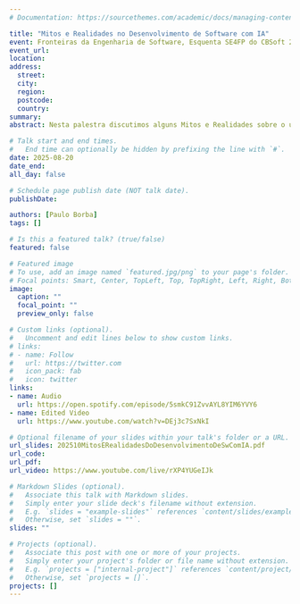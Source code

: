```yaml
---
# Documentation: https://sourcethemes.com/academic/docs/managing-content/

title: "Mitos e Realidades no Desenvolvimento de Software com IA"
event: Fronteiras da Engenharia de Software, Esquenta SE4FP do CBSoft 2025 (uma semana antes ministrada na UnB)
event_url: 
location:
address:
  street:
  city:
  region:
  postcode:
  country:
summary:
abstract: Nesta palestra discutimos alguns Mitos e Realidades sobre o uso de técnicas de Inteligência Artificial, especialmente os LLMs (Large Language Models), para desenvolvimento de software. Explicamos o mecanismo básico de funcionamento dos LLMs e dos Agentes de Engenharia de Software, suas limitações e seus potenciais, e como os mesmos podem atualmente ser utilizados na prática, destacando o que funciona (realidade) e o que é exagero ou puro marketing (mito).

# Talk start and end times.
#   End time can optionally be hidden by prefixing the line with `#`.
date: 2025-08-20
date_end: 
all_day: false

# Schedule page publish date (NOT talk date).
publishDate: 

authors: [Paulo Borba]
tags: []

# Is this a featured talk? (true/false)
featured: false

# Featured image
# To use, add an image named `featured.jpg/png` to your page's folder. 
# Focal points: Smart, Center, TopLeft, Top, TopRight, Left, Right, BottomLeft, Bottom, BottomRight.
image:
  caption: ""
  focal_point: ""
  preview_only: false

# Custom links (optional).
#   Uncomment and edit lines below to show custom links.
# links:
# - name: Follow
#   url: https://twitter.com
#   icon_pack: fab
#   icon: twitter
links:
- name: Audio
  url: https://open.spotify.com/episode/5smkC91ZvvAYL8YIM6YVY6
- name: Edited Video 
  url: https://www.youtube.com/watch?v=DEj3c7SxNkI

# Optional filename of your slides within your talk's folder or a URL.
url_slides: 202510MitosERealidadesDoDesenvolvimentoDeSwComIA.pdf
url_code:
url_pdf:
url_video: https://www.youtube.com/live/rXP4YUGeIJk

# Markdown Slides (optional).
#   Associate this talk with Markdown slides.
#   Simply enter your slide deck's filename without extension.
#   E.g. `slides = "example-slides"` references `content/slides/example-slides.md`.
#   Otherwise, set `slides = ""`.
slides: ""

# Projects (optional).
#   Associate this post with one or more of your projects.
#   Simply enter your project's folder or file name without extension.
#   E.g. `projects = ["internal-project"]` references `content/project/deep-learning/index.md`.
#   Otherwise, set `projects = []`.
projects: []
---
```

